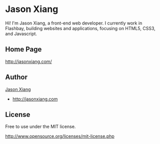 Jason Xiang
==========
Hi! I'm Jason Xiang, a front-end web developer. I currently work in Flashbay, building websites and applications, focusing on HTML5, CSS3, and Javascript.

Home Page
----
http://jasonxiang.com/

Author
------
[Jason Xiang](http://github.com/xiangming)

+ http://jasonxiang.com

License
-------
Free to use under the MIT license.

http://www.opensource.org/licenses/mit-license.php
